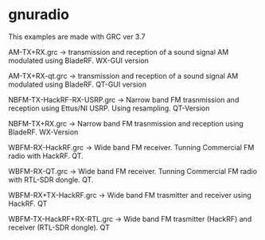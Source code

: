 # gnuradio


This examples are made with GRC ver 3.7

AM-TX+RX.grc   -> transmission and reception of a sound signal AM modulated using BladeRF. WX-GUI version

AM-TX+RX-qt.grc     -> transmission and reception of a sound signal AM modulated using BladeRF. QT-GUI version

NBFM-TX-HackRF-RX-USRP.grc -> Narrow band FM trasnmission and reception using Ettus/NI USRP. Using resampling. QT-Version

NBFM-TX+RX.grc -> Narrow band FM trasnmission and reception using BladeRF. WX-Version

WBFM-RX-HackRF.grc -> Wide band FM receiver. Tunning Commercial FM radio with HackRF. QT.

WBFM-RX-QT.grc  -> Wide band FM receiver. Tunning Commercial FM radio with RTL-SDR dongle. QT.

WBFM-RX+TX-HackRF.grc -> Wide band FM trasmitter and receiver using HackRF. QT

WBFM-TX-HackRF+RX-RTL.grc -> Wide band FM trasmitter (HackRF) and receiver (RTL-SDR dongle). QT

